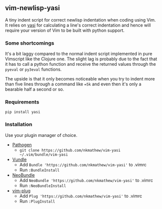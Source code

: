## vim-newlisp-yasi

A tiny indent script for correct newlisp indentation when coding using Vim. It
relies on [yasi](http://github.com/nkmathew/yasi-sexp-indenter) for calculating a
line's correct indentation and hence will require your version of Vim to be built
with python support.

### Some shortcomings
It's a bit laggy compared to the normal indent script implemented in pure Vimscript
like the Clojure one. The slight lag is probably due to the fact that it has to call
a python function and receive the returned values through the `pyeval` or `py3eval`
functions.

The upside is that it only becomes noticeable when you try to indent more than five
lines through a command like `=5k` and even then it's only a bearable half a second
or so.

### Requirements

```
pip install yasi
```

### Installation

Use your plugin manager of choice.

- [Pathogen](https://github.com/tpope/vim-pathogen)
  - `git clone https://github.com/nkmathew/vim-yasi ~/.vim/bundle/vim-yasi`
- [Vundle](https://github.com/gmarik/vundle)
  - Add `Bundle 'https://github.com/nkmathew/vim-yasi'` to .vimrc
  - Run `:BundleInstall`
- [NeoBundle](https://github.com/Shougo/neobundle.vim)
  - Add `NeoBundle 'https://github.com/nkmathew/vim-yasi'` to .vimrc
  - Run `:NeoBundleInstall`
- [vim-plug](https://github.com/junegunn/vim-plug)
  - Add `Plug 'https://github.com/nkmathew/vim-yasi'` to .vimrc
  - Run `:PlugInstall`
